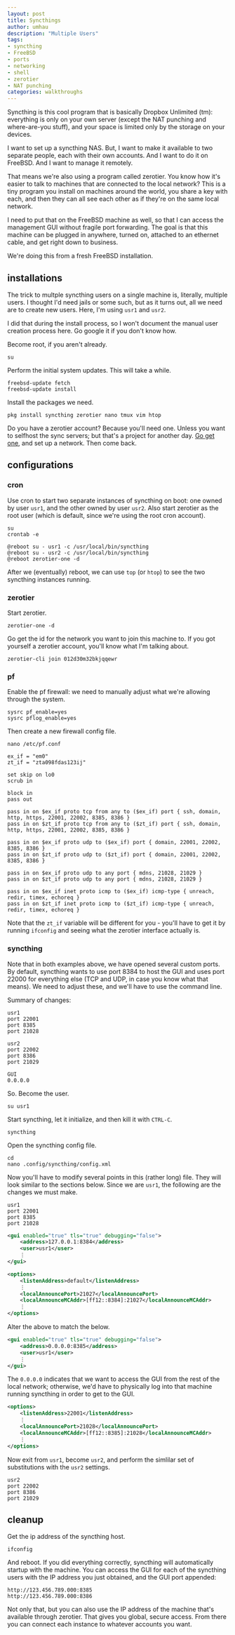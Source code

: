 ```yaml
---
layout: post
title: Syncthings
author: umhau
description: "Multiple Users"
tags: 
- syncthing
- FreeBSD
- ports
- networking
- shell
- zerotier
- NAT punching
categories: walkthroughs
---
```


Syncthing is this cool program that is basically Dropbox Unlimited (tm): everything is only on your own server (except the NAT punching and where-are-you stuff), and your space is limited only by the storage on your devices. 

I want to set up a syncthing NAS. But, I want to make it available to two separate people, each with their own accounts. And I want to do it on FreeBSD.  And I want to manage it remotely.

That means we're also using a program called zerotier. You know how it's easier to talk to machines that are connected to the local network? This is a tiny program you install on machines around the world, you share a key with each, and then they can all see each other as if they're on the same local network. 

I need to put that on the FreeBSD machine as well, so that I can access the management GUI without fragile port forwarding. The goal is that this machine can be plugged in anywhere, turned on, attached to an ethernet cable, and get right down to business. 

We're doing this from a fresh FreeBSD installation. 

installations
-------------

The trick to multple syncthing users on a single machine is, literally, multiple users. I thought I'd need jails or some such, but as it turns out, all we need are to create new users. Here, I'm using `usr1` and `usr2`.

I did that during the install process, so I won't document the manual user creation process here. Go google it if you don't know how. 

Become root, if you aren't already.

    su

Perform the initial system updates. This will take a while.

    freebsd-update fetch
    freebsd-update install

Install the packages we need. 

    pkg install syncthing zerotier nano tmux vim htop 

Do you have a zerotier account? Because you'll need one. Unless you want to selfhost the sync servers; but that's a project for another day. [Go get one](https://www.zerotier.com/download/), and set up a network. Then come back.

configurations
--------------

### cron

Use cron to start two separate instances of syncthing on boot: one owned by user `usr1`, and the other owned by user `usr2`. Also start zerotier as the root user (which is default, since we're using the root cron account).

    su
    crontab -e

    @reboot su - usr1 -c /usr/local/bin/syncthing
    @reboot su - usr2 -c /usr/local/bin/syncthing
    @reboot zerotier-one -d

After we (eventually) reboot, we can use `top` (or `htop`) to see the two syncthing instances running.

### zerotier

Start zerotier.

    zerotier-one -d

Go get the id for the network you want to join this machine to. If you got yourself a zerotier account, you'll know what I'm talking about.

    zerotier-cli join 012d30m32bkjqqewr

### pf

Enable the pf firewall: we need to manually adjust what we're allowing through the system.

    sysrc pf_enable=yes
    sysrc pflog_enable=yes

Then create a new firewall config file. 

    nano /etc/pf.conf

```pf
ex_if = "em0"
zt_if = "zta098fdas123ij"

set skip on lo0
scrub in

block in
pass out

pass in on $ex_if proto tcp from any to ($ex_if) port { ssh, domain, http, https, 22001, 22002, 8385, 8386 }
pass in on $zt_if proto tcp from any to ($zt_if) port { ssh, domain, http, https, 22001, 22002, 8385, 8386 }

pass in on $ex_if proto udp to ($ex_if) port { domain, 22001, 22002, 8385, 8386 }
pass in on $zt_if proto udp to ($zt_if) port { domain, 22001, 22002, 8385, 8386 }

pass in on $ex_if proto udp to any port { mdns, 21028, 21029 }
pass in on $zt_if proto udp to any port { mdns, 21028, 21029 }

pass in on $ex_if inet proto icmp to ($ex_if) icmp-type { unreach, redir, timex, echoreq }
pass in on $zt_if inet proto icmp to ($zt_if) icmp-type { unreach, redir, timex, echoreq }
```

Note that the `zt_if` variable will be different for you - you'll have to get it by running `ifconfig` and seeing what the zerotier interface actually is. 

### syncthing

Note that in both examples above, we have opened several custom ports. By default, syncthing wants to use port 8384 to host the GUI and uses port 22000 for everything else (TCP and UDP, in case you know what that means). We need to adjust these, and we'll have to use the command line.

Summary of changes: 

    usr1
    port 22001
    port 8385
    port 21028

    usr2
    port 22002
    port 8386
    port 21029

    GUI
    0.0.0.0

So. Become the user.

    su usr1

Start syncthing, let it initialize, and then kill it with `CTRL-C`.

    syncthing

Open the syncthing config file. 

    cd
    nano .config/syncthing/config.xml

Now you'll have to modify several points in this (rather long) file. They will look similar to the sections below. Since we are `usr1`, the following are the changes we must make.

    usr1
    port 22001
    port 8385
    port 21028

```XML
<gui enabled="true" tls="true" debugging="false">
    <address>127.0.0.1:8384</address>
    <user>usr1</user>
    ⋮
</gui>
```

```XML
<options>
    <listenAddress>default</listenAddress>
    ⋮
    <localAnnouncePort>21027</localAnnouncePort>
    <localAnnounceMCAddr>[ff12::8384]:21027</localAnnounceMCAddr>
    ⋮
</options>
```

Alter the above to match the below. 

```XML
<gui enabled="true" tls="true" debugging="false">
    <address>0.0.0.0:8385</address>
    <user>usr1</user>
    ⋮
</gui>
```

The `0.0.0.0` indicates that we want to access the GUI from the rest of the local network; otherwise, we'd have to physically log into that machine running syncthing in order to get to the GUI.

```XML
<options>
    <listenAddress>22001</listenAddress>
    ⋮
    <localAnnouncePort>21028</localAnnouncePort>
    <localAnnounceMCAddr>[ff12::8385]:21028</localAnnounceMCAddr>
    ⋮
</options>
```

Now exit from `usr1`, become `usr2`, and perform the simlilar set of substitutions with the `usr2` settings. 

    usr2
    port 22002
    port 8386
    port 21029

cleanup
-------

Get the ip address of the syncthing host. 

    ifconfig

And reboot. If you did everything correctly, syncthing will automatically startup with the machine.  You can access the GUI for each of the syncthing users with the IP address you just obtained, and the GUI port appended:

    http://123.456.789.000:8385
    http://123.456.789.000:8386

Not only that, but you can also use the IP address of the machine that's available through zerotier. That gives you global, secure access. From there you can connect each instance to whatever accounts you want.
